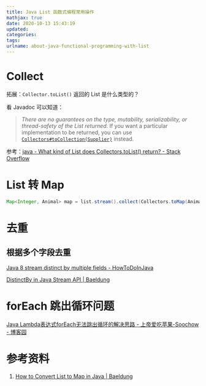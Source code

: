 ```yaml
---
title: Java List 函数式编程常用操作
mathjax: true
date: 2020-10-13 15:43:19
updated:
categories:
tags:
urlname: about-java-functional-programming-with-list
---
```




<!-- more -->



# Collect

拓展：`Collector.toList()` 返回的 List 是什么类型的？

看 Javadoc 可以知道：

> *There are no guarantees on the type, mutability, serializability, or thread-safety of the List returned*. If you want a particular implementation to be returned, you can use [`Collectors#toCollection(Supplier)`](https://docs.oracle.com/en/java/javase/14/docs/api/java.base/java/util/stream/Collectors.html#toCollection(java.util.function.Supplier)) instead.



参考：[java - What kind of List does Collectors.toList() return? - Stack Overflow](https://stackoverflow.com/questions/21912314/what-kind-of-liste-does-collectors-tolist-return)



# List 转 Map

```java
Map<Integer, Animal> map = list.stream().collect(Collectors.toMap(Animal::getId, animal -> animal));
```









# 去重



## 根据多个字段去重

[Java 8 stream distinct by multiple fields - HowToDoInJava](https://howtodoinjava.com/java8/stream-distinct-by-multiple-fields/)

[DistinctBy in Java Stream API | Baeldung](https://www.baeldung.com/java-streams-distinct-by)



# forEach 跳出循环问题

[Java Lambda表达式forEach无法跳出循环的解决思路 - 上帝爱吃苹果-Soochow - 博客园](https://www.cnblogs.com/keeya/p/11306254.html)















# 参考资料

1. [How to Convert List to Map in Java | Baeldung](https://www.baeldung.com/java-list-to-map)